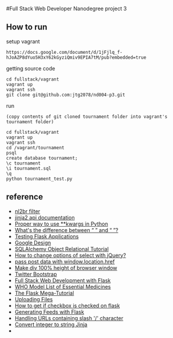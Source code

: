 #Full Stack Web Developer Nanodegree project 3


## How to run

setup vagrant

```
https://docs.google.com/document/d/1jFjlq_f-hJoAZP8dYuo5H3xY62kGyziQmiv9EPIA7tM/pub?embedded=true
```

getting source code

```
cd fullstack/vagrant
vagrant up
vagrant ssh
git clone git@github.com:jtg2078/nd004-p3.git

```

run

```
(copy contents of git cloned tournament folder into vagrant's tournament folder)

cd fullstack/vagrant
vagrant up
vagrant ssh
cd /vagrant/tournament
psql
create database tournament;
\c tournament
\i tournament.sql
\q
python tournament_test.py 
```


## reference
* [nl2br filter](http://flask.pocoo.org/snippets/28/)
* [jinja2 api documentation](http://jinja.pocoo.org/docs/dev/api/)
* [Proper way to use **kwargs in Python](http://stackoverflow.com/questions/1098549/proper-way-to-use-kwargs-in-python)
* [What's the difference between “&nbsp;” and “ ”?](http://stackoverflow.com/questions/1357078/whats-the-difference-between-nbsp-and)
* [Testing Flask Applications](http://flask.pocoo.org/docs/0.10/testing/)
* [Google Design](https://www.google.com/design/)
* [SQLAlchemy Object Relational Tutorial](http://docs.sqlalchemy.org/en/rel_1_0/orm/tutorial.html)
* [How to change options of select with jQuery?](http://stackoverflow.com/questions/1801499/how-to-change-options-of-select-with-jquery)
* [pass post data with window.location.href](http://stackoverflow.com/questions/2367979/pass-post-data-with-window-location-href)
* [Make div 100% height of browser window](http://stackoverflow.com/questions/1575141/make-div-100-height-of-browser-window)
* [Twitter Bootstrap](http://getbootstrap.com/)
* [Full Stack Web Development with Flask](https://github.com/realpython/discover-flask/tree/part7)
* [WHO Model List of Essential Medicines](https://en.wikipedia.org/wiki/WHO_Model_List_of_Essential_Medicines#Anaesthetics)
* [The Flask Mega-Tutorial](http://blog.miguelgrinberg.com/post/the-flask-mega-tutorial-part-vii-unit-testing)
* [Uploading Files](http://flask.pocoo.org/docs/0.10/patterns/fileuploads/)
* [How to get if checkbox is checked on flask](http://stackoverflow.com/questions/20941539/how-to-get-if-checkbox-is-checked-on-flask)
* [Generating Feeds with Flask](http://flask.pocoo.org/snippets/10/)
* [Handling URLs containing slash '/' character](http://flask.pocoo.org/snippets/76/)
* [Convert integer to string Jinja](http://stackoverflow.com/questions/19161093/convert-integer-to-string-jinja)
* 
